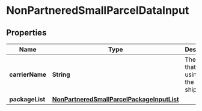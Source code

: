 
# NonPartneredSmallParcelDataInput

## Properties
Name | Type | Description | Notes
------------ | ------------- | ------------- | -------------
**carrierName** | **String** | The carrier that you are using for the inbound shipment. | 
**packageList** | [**NonPartneredSmallParcelPackageInputList**](NonPartneredSmallParcelPackageInputList.md) |  | 



